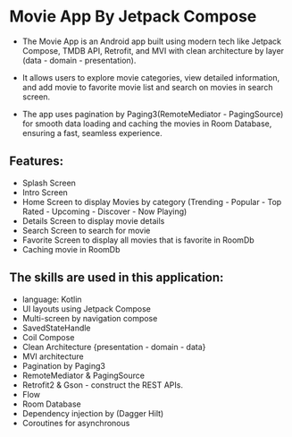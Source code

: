 # Movie App By Jetpack Compose

- The Movie App is an Android app built using modern tech like Jetpack Compose, TMDB API, Retrofit, and MVI with clean architecture by layer (data - domain - presentation).
  
- It allows users to explore movie categories, view detailed information, and add movie to favorite movie list and search on movies in search screen.
  
-  The app uses pagination by Paging3(RemoteMediator - PagingSource) for smooth data loading and caching the movies in  Room Database, ensuring a fast, seamless experience.

## Features:
  - Splash Screen
  - Intro Screen
  - Home Screen to display Movies by category (Trending - Popular - Top Rated - Upcoming - Discover - Now Playing)
  - Details Screen to display movie details
  - Search Screen to search for movie
  - Favorite Screen to display all movies that is favorite in RoomDb
  - Caching movie in RoomDb

## The skills are used in this application:
- language: Kotlin </br>
- UI layouts using Jetpack Compose </br>
- Multi-screen by navigation compose </br>
- SavedStateHandle  </br>
- Coil Compose  </br>
- Clean Architecture {presentation - domain - data} </br>
- MVI architecture </br>
- Pagination by Paging3  </br>
- RemoteMediator & PagingSource </br>
- Retrofit2 & Gson - construct the REST APIs. </br>
- Flow </br>
- Room Database </br>
- Dependency injection by (Dagger Hilt) </br>
- Coroutines for asynchronous </br> </br>














